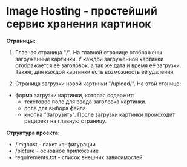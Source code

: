 # Image Hosting - простейший сервис хранения картинок

**Cтраницы:**

1. Главная страница "/". На главной странице отображены загруженные картинки. 
У каждой загруженной картинки отображается её заголовок, а так же дата и время её загрузки.
Также, для каждой картинки есть возможность её удаления.

2. Страница загрузки новой картинки "/upload/". На этой станице:
- форма загрузки картинки, которая содержит:
  - текстовое поле для ввода заголовка картинки.
  - поле для выбора файла.
  - кнопка "Загрузить". После загрузки картинки происходит редирект на главную страницу. 

**Структура проекта:**

- /imghost - пакет конфигурации
- /picture - основное приложение
- requirements.txt - список внешних зависимостей
